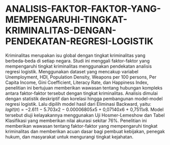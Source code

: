 # ANALISIS-FAKTOR-FAKTOR-YANG-MEMPENGARUHI-TINGKAT-KRIMINALITAS-DENGAN-PENDEKATAN-REGRESI-LOGISTIK

Kriminalitas merupakan isu global dengan tingkat kriminalitas yang berbeda-beda 
di setiap negara. Studi ini menggali faktor-faktor yang mempengaruhi tingkat 
kriminalitas menggunakan pendekatan analisis regresi logistik. Menggunakan 
dataset yang mencakup variabel Unemployment, HDI, Population Density, 
Weapons per 100 persons, Per Capita Income, Gini Coefficient, Literacy Rate, dan
Happiness Index, penelitian ini bertujuan memberikan wawasan tentang hubungan 
kompleks antara faktor-faktor tersebut dengan tingkat kriminalitas. Analisis 
dimulai dengan statistik deskriptif dan korelasi hingga pembangunan model-model 
regresi logistik. Lalu dipilih model hasil dari Eliminasi Backward, yaitu:
𝑙𝑜𝑔𝑖𝑡(𝜋) = −2.611 − 5.703𝑥2 − 0.00006805𝑥5 + 0,07140𝑥6 + 0,7511𝑥8. 
Model tersebut diuji kelayakannya menggunakan Uji Hosmer-Lemeshow dan 
Tabel Klasifikasi yang memberikan nilai akurasi sekitar 76%. Penelitian ini 
memberikan wawasan tentang faktor-faktor yang mempengaruhi tingkat 
kriminalitas dan memberikan acuan dasar bagi pembuat kebijakan, penegak hukum, 
dan masyarakat untuk mengurangi tingkat kejahatan.
